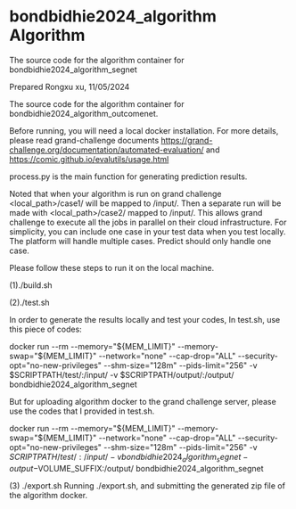 # bondbidhie2024_algorithm Algorithm

The source code for the algorithm container for
bondbidhie2024_algorithm_segnet

Prepared Rongxu xu, 11/05/2024

The source code for the algorithm container for bondbidhie2024_algorithm_outcomenet.

Before running, you will need a local docker installation. For more details, please read grand-challenge documents https://grand-challenge.org/documentation/automated-evaluation/ and https://comic.github.io/evalutils/usage.html

process.py is the main function for generating prediction results.

Noted that when your algorithm is run on grand challenge <local_path>/case1/ will be mapped to /input/. Then a separate run will be made with <local_path>/case2/ mapped to /input/. This allows grand challenge to execute all the jobs in parallel on their cloud infrastructure. For simplicity, you can include one case in your test data when you test locally. The platform will handle multiple cases. Predict should only handle one case.

Please follow these steps to run it on the local machine.

(1)./build.sh

(2)./test.sh

In order to generate the results locally and test your codes, In test.sh, use this piece of codes:

docker run --rm
--memory="${MEM_LIMIT}"
--memory-swap="${MEM_LIMIT}"
--network="none"
--cap-drop="ALL"
--security-opt="no-new-privileges"
--shm-size="128m"
--pids-limit="256"
-v $SCRIPTPATH/test/:/input/
-v $SCRIPTPATH/output/:/output/
bondbidhie2024_algorithm_segnet

But for uploading algorithm docker to the grand challenge server, please use the codes that I provided in test.sh.

docker run --rm
--memory="${MEM_LIMIT}"
--memory-swap="${MEM_LIMIT}"
--network="none"
--cap-drop="ALL"
--security-opt="no-new-privileges"
--shm-size="128m"
--pids-limit="256"
-v $SCRIPTPATH/test/:/input/
-v bondbidhie2024_algorithm_segnet-output-$VOLUME_SUFFIX:/output/
bondbidhie2024_algorithm_segnet

(3) ./export.sh Running ./export.sh, and submitting the generated zip file of the algorithm docker.
